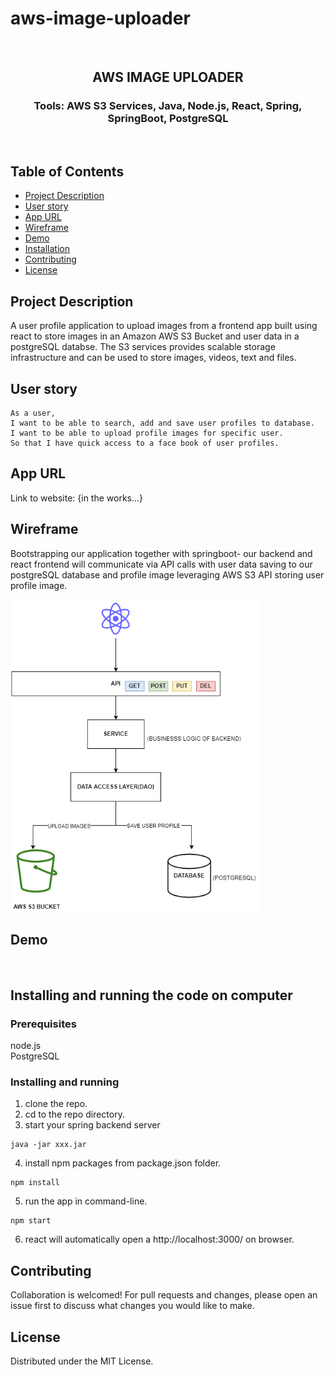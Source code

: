 # aws-image-uploader

<br />
<p align="center">

<!-- <img src="https://avatars2.githubusercontent.com/u/59339564?v=4"  alt="profile picture" width="150" height="150"> -->

<h2 align="center">AWS IMAGE UPLOADER</h2>

<h3 align="center">
 Tools: AWS S3 Services, Java, Node.js, React, Spring, SpringBoot, PostgreSQL

</h3>
<br />
</p>

## Table of Contents

- [Project Description](#project-description)
- [User story](#user-story)
- [App URL](#app-url)
- [Wireframe](#wireframe)
- [Demo](#demo)
- [Installation](#installation)
- [Contributing](#contributing)
- [License](#license)

## Project Description

A user profile application to upload images from a frontend app built using react to store images in an Amazon AWS S3 Bucket and user data in a postgreSQL databse. The S3 services provides scalable storage infrastructure and can be used to store images, videos, text and files.

## User story

```
As a user,
I want to be able to search, add and save user profiles to database.
I want to be able to upload profile images for specific user.
So that I have quick access to a face book of user profiles.
```

## App URL

Link to website: {in the works...}

## Wireframe

Bootstrapping our application together with springboot- our backend and react frontend will communicate via API calls with user data saving to our postgreSQL database and profile image leveraging AWS S3 API storing user profile image.

<img src="./Images/wireframe.png" width="400" height="500">

## Demo

<!-- <img src="http://g.recordit.co/7lhiyLWmwI.gif"  width="900" height="500"> -->

<br>

## Installing and running the code on computer

### Prerequisites

node.js  
 PostgreSQL

### Installing and running

1. clone the repo.
2. cd to the repo directory.
3. start your spring backend server
```
java -jar xxx.jar
```
4. install npm packages from package.json folder.
```
npm install
```
5. run the app in command-line.
```
npm start
```
6.  react will automatically open a http://localhost:3000/ on browser.

## Contributing

Collaboration is welcomed! For pull requests and changes, please open an issue first to discuss what changes you would like to make.

## License

Distributed under the MIT License.
